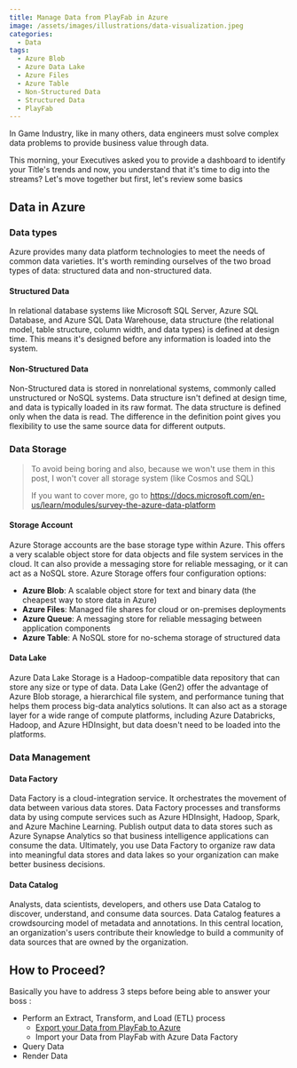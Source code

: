 ```yaml
---
title: Manage Data from PlayFab in Azure
image: /assets/images/illustrations/data-visualization.jpeg
categories:
  - Data
tags:
  - Azure Blob
  - Azure Data Lake
  - Azure Files
  - Azure Table
  - Non-Structured Data
  - Structured Data
  - PlayFab
---
```

In Game Industry, like in many others, data engineers must solve complex data problems to provide business value through data. 

This morning, your Executives asked you to provide a dashboard to identify your Title's trends and now, you understand that it's time to dig into the streams? Let's move together but first, let's review some basics

## Data in Azure

### Data types

Azure provides many data platform technologies to meet the needs of common data varieties. It's worth reminding ourselves of the two broad types of data: structured data and non-structured data.

#### Structured Data

In relational database systems like Microsoft SQL Server, Azure SQL Database, and Azure SQL Data Warehouse, data structure (the relational model, table structure, column width, and data types) is defined at design time. This means it's designed before any information is loaded into the system. 

#### Non-Structured Data

Non-Structured data is stored in nonrelational systems, commonly called unstructured or NoSQL systems. Data structure isn't defined at design time, and data is typically loaded in its raw format. The data structure is defined only when the data is read. The difference in the definition point gives you flexibility to use the same source data for different outputs.

### Data Storage

> To avoid being boring and also, because we won't use them in this post, I won't cover all storage system (like Cosmos and SQL)
>
> If you want to cover more, go to https://docs.microsoft.com/en-us/learn/modules/survey-the-azure-data-platform

#### Storage Account

Azure Storage accounts are the base storage type within Azure. This offers a very scalable object store for data objects and file system services in the cloud. It can also provide a messaging store for reliable messaging, or it can act as a NoSQL store. Azure Storage offers four configuration options:

- **Azure Blob**: A scalable object store for text and binary data (the cheapest way to store data in Azure)
- **Azure Files**: Managed file shares for cloud or on-premises deployments
- **Azure Queue**: A messaging store for reliable messaging between application components
- **Azure Table**: A NoSQL store for no-schema storage of structured data

#### Data Lake

Azure Data Lake Storage is a Hadoop-compatible data repository that can store any size or type of data. Data Lake (Gen2) offer the advantage of Azure Blob storage, a hierarchical file system, and performance tuning that helps them process big-data analytics solutions. It can also act as a storage layer for a wide range of compute platforms, including Azure Databricks, Hadoop, and Azure HDInsight, but data doesn't need to be loaded into the platforms.

### Data Management

#### Data Factory

Data Factory is a cloud-integration service. It orchestrates the movement of data between various data stores. Data Factory processes and transforms data by using compute services such as Azure HDInsight, Hadoop, Spark, and Azure Machine Learning. Publish output data to data stores such as Azure Synapse Analytics so that business intelligence applications can consume the data. Ultimately, you use Data Factory to organize raw data into meaningful data stores and data lakes so your organization can make better business decisions.

#### Data Catalog

Analysts, data scientists, developers, and others use Data Catalog to discover, understand, and consume data sources. Data Catalog features a crowdsourcing model of metadata and annotations. In this central location, an organization's users contribute their knowledge to build a community of data sources that are owned by the organization.

## How to Proceed?

Basically you have to address 3 steps before being able to answer your boss :

  * Perform an Extract, Transform, and Load (ETL) process
      * [Export your Data from PlayFab to Azure](2021-06-17-export-data-playfab-azure.md)
      * Import your Data from PlayFab with Azure Data Factory
  * Query Data
  * Render Data